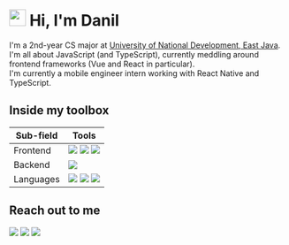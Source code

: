 # <img src="https://raw.githubusercontent.com/MartinHeinz/MartinHeinz/master/wave.gif" width="30px"> Hi, I'm Danil
I'm a 2nd-year CS major at [University of National Development, East Java](https://upnjatim.ac.id). <br>
I'm all about JavaScript (and TypeScript), currently meddling around frontend frameworks (Vue and React in particular). <br>
I'm currently a mobile engineer intern working with React Native and TypeScript.

## Inside my toolbox
| Sub-field | Tools |
| -- | -- |
| Frontend | ![](https://img.shields.io/badge/-SASS-lightgrey?logo=sass&style=flat&logoColor=white&color=CC6699) ![](https://img.shields.io/badge/-Vue-lightgrey?logo=vue.js&style=flat&logoColor=white&color=4FC08D) ![](https://img.shields.io/badge/-React-lightgrey?logo=react&style=flat&logoColor=333&color=61DAFB) |
| Backend | ![](https://img.shields.io/badge/-Node-lightgrey?logo=node.js&style=flat&logoColor=white&color=339933) |
| Languages | ![](https://img.shields.io/badge/-JavaScript-lightgrey?logo=javascript&style=flat&logoColor=333&color=F7DF1E) ![](https://img.shields.io/badge/-TypeScript-lightgrey?logo=typescript&style=flat&logoColor=white&color=007ACC) ![](https://img.shields.io/badge/-Python-lightgrey?logo=python&style=flat&logoColor=white&color=3776AB)  |

## Reach out to me
[![](http://img.shields.io/badge/-LinkedIn-lightgrey?logo=linkedin&style=flat&logoColor=white&color=0077B5)](https://linkedin.com/in/danilhendra)
[![](http://img.shields.io/badge/-Twitter-lightgrey?logo=twitter&style=flat&logoColor=white&color=1DA1F2)](https://twitter.com/danilhendras)
[![](http://img.shields.io/badge/-mail-lightgrey?logo=gmail&style=flat&logoColor=white&color=D14836)](mailto:danilhendrasr@gmail.com)

<!--
**danilhendras/danilhendras** is a ✨ _special_ ✨ repository because its `README.md` (this file) appears on your GitHub profile.

Here are some ideas to get you started:

- 🔭 I’m currently working on ...
- 🌱 I’m currently learning ...
- 👯 I’m looking to collaborate on ...
- 🤔 I’m looking for help with ...
- 💬 Ask me about ...
- 📫 How to reach me: ...
- 😄 Pronouns: ...
- ⚡ Fun fact: ...
-->
